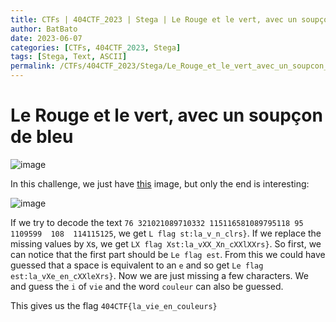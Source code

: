 ```yaml
---
title: CTFs | 404CTF_2023 | Stega | Le Rouge et le vert, avec un soupçon de bleu
author: BatBato
date: 2023-06-07
categories: [CTFs, 404CTF_2023, Stega]
tags: [Stega, Text, ASCII]
permalink: /CTFs/404CTF_2023/Stega/Le_Rouge_et_le_vert_avec_un_soupcon_de_bleu
---
```


# Le Rouge et le vert, avec un soupçon de bleu

![image](https://github.com/Nouman404/nouman404.github.io/assets/73934639/5f783882-3167-4eaa-87ad-52c7bc5381af)

In this challenge, we just have [this](https://github.com/Nouman404/nouman404.github.io/blob/main/_posts/CTFs/404CTF_2023/Stega/Rouge_Vert_Bleu.jpg) image, but only the end is interesting:

![image](https://github.com/Nouman404/nouman404.github.io/assets/73934639/b67f0484-3171-4089-8aee-8145ad9ca733)

If we try to decode the text `76 321021089710332 115116581089795118 95 1109599  108  114115125`, we get `L flag st:la_v_n_clrs}`. If we replace the missing values by `X`s, we get `LX flag Xst:la_vXX_Xn_cXXlXXrs}`. So first, we can notice that the first part should be `Le flag est`. From this we could have guessed that a space is equivalent to an `e` and so get `Le flag est:la_vXe_en_cXXleXrs}`.
Now we are just missing a few characters. We and guess the `i` of  `vie` and the word `couleur` can also be guessed.

This gives us the flag `404CTF{la_vie_en_couleurs}`
